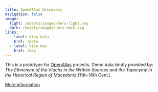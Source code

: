 ```yaml
---
title: OpenAtlas Discovery
navigation: false
image:
  light: /assets/images/hero-light.svg
  dark: /assets/images/hero-dark.svg
links:
  - label: View data
    href: /data
  - label: View map
    href: /map
---
```


This is a prototype for [OpenAtlas](https://openatlas.eu) projects. Demo data kindly provided by:
_The Ethnonym of the Vlachs in the Written Sources and the Toponymy in the Historical Region of
Macedonia_ (11th-16th Cent.).

[More information](http://dpp.oeaw.ac.at/index.php?seite=CaseStudies&submenu=skopje)
